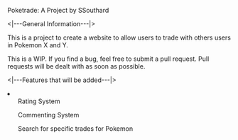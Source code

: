 Poketrade: A Project by SSouthard

<|---General Information---|>

This is a project to create a website to allow users to trade with others users in Pokemon X and Y.

This is a WIP.  If you find a bug, feel free to submit a pull request.  Pull requests will be dealt with as soon as possible.  

<|---Features that will be added---|>
<li>
  <ol>Rating System</ol>
  <ol>Commenting System</ol>
  <ol>Search for specific trades for Pokemon</ol>
</li>
